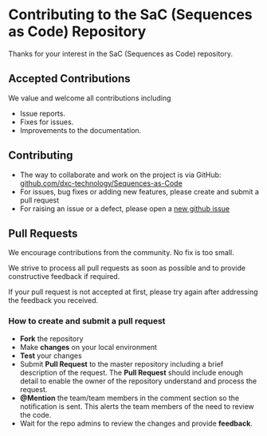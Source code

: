 # Contributing to the SaC (Sequences as Code) Repository

Thanks for your interest in the SaC (Sequences as Code) repository.

## Accepted Contributions

We value and welcome all contributions including

* Issue reports.
* Fixes for issues.
* Improvements to the documentation.

## Contributing

* The way to collaborate and work on the project is via GitHub: [github.com/dxc-technology/Sequences-as-Code](https://github.com/dxc-technology/Sequences-as-Code)
* For issues, bug fixes or adding new features, please create and submit a pull request
* For raising an issue or a defect, please open a [new github issue](https://github.com/dxc-technology/Sequences-as-Code/issues/new)

## Pull Requests

We encourage contributions from the community. No fix is too small.

We strive to process all pull requests as soon as possible and to provide constructive feedback if required.

If your pull request is not accepted at first, please try again after addressing the feedback you received.

### How to create and submit a pull request

* **Fork** the repository
* Make **changes** on your local environment
* **Test** your changes
* Submit **Pull Request** to the master repository including a brief description of the request. The **Pull Request** should include enough detail to enable the owner of the repository understand and process the request.
* **@Mention** the team/team members in the comment section so the notification is sent. This alerts the team members of the need to review the code.
* Wait for the repo admins to review the changes and provide **feedback**.
